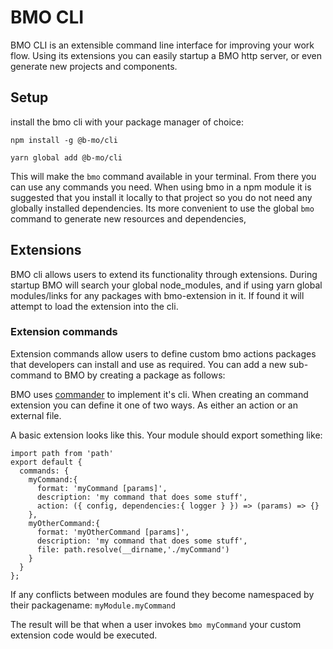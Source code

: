 
# BMO CLI

BMO CLI is an  extensible command line interface for improving your work flow.
Using its extensions you can easily startup a BMO http server, or even generate new projects and components.

## Setup

install the bmo cli with your package manager of choice:

`npm install -g @b-mo/cli`

`yarn global add @b-mo/cli`

This will make the `bmo` command available in your terminal. From there you can use any commands you need.
When using bmo in a npm module it is suggested that you install it locally to that project so you do not need
any globally installed dependencies. Its more convenient to use the global `bmo` command to generate
new resources and dependencies,

## Extensions

BMO cli allows users to extend its functionality through extensions.
During startup BMO will search your global node_modules, and if using yarn global modules/links for
any packages with bmo-extension in it. If found it will attempt to load the extension into the cli.

### Extension commands
Extension commands allow users to define custom bmo actions packages that developers can install and use as
required. You can add a new sub-command to BMO by creating a package as follows:

BMO uses [commander](https://github.com/tj/commander.js/) to implement it's cli.
When creating an command extension you can define it one of two ways. As either an action or an external file.

A basic extension looks like this. Your module should export something like:

```
import path from 'path'
export default {
  commands: {
    myCommand:{
      format: 'myCommand [params]',
      description: 'my command that does some stuff',
      action: ({ config, dependencies:{ logger } }) => (params) => {}
    },
    myOtherCommand:{
      format: 'myOtherCommand [params]',
      description: 'my command that does some stuff',
      file: path.resolve(__dirname,'./myCommand')
    }
  }
};
```

If any conflicts between modules are found they become namespaced by their packagename: `myModule.myCommand`

The result will be that when a user invokes `bmo myCommand` your custom extension code would be executed.




